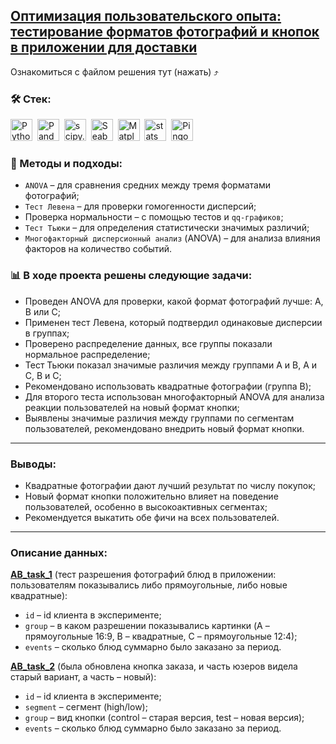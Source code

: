 ## [Оптимизация пользовательского опыта: тестирование форматов фотографий и кнопок в приложении для доставки](https://github.com/ElenaAnalyst/projects_using_statistics/blob/main/AB_test/AB_test.ipynb)
Ознакомиться с файлом решения тут (нажать) ⤴️

### 🛠️ Стек:
<div>
<img src="https://img.shields.io/badge/python-white?logo=python&style=for-the-badge" title="Python" alt="Python" height=35"/>&nbsp;
<img src="https://img.shields.io/badge/pandas-white?logo=pandas&logoColor=blue&style=for-the-badge" title="Pandas" alt="Pandas" height="35"/>&nbsp;
<img src="https://img.shields.io/badge/-scipy.stats-FFF?style=for-the-badge&logo=scipy&logoColor=blue" title="scipy.stats" alt="scipy.stats" height="35"/>&nbsp;
<img src="https://img.shields.io/badge/-Seaborn-FFF?style=for-the-badge&logo=seaborn&logoColor=blue" title="Seaborn" alt="Seaborn" height="35"/>&nbsp;
<img src="https://img.shields.io/badge/-Matplotlib-FFF?style=for-the-badge&logo=matplotlib&logoColor=blue" title="Matplotlib" alt="Matplotlib" height="35"/>&nbsp;
<img src="https://img.shields.io/badge/statsmodels-white?logo=statsmodels&style=for-the-badge" title="statsmodels" alt="statsmodels" height=35"/>&nbsp;
<img src="https://img.shields.io/badge/pingouin-white?style=for-the-badge" title="Pingouin" alt="Pingouin" height=35"/>&nbsp;
</div>


### 📂 Методы и подходы:

- `ANOVA` – для сравнения средних между тремя форматами фотографий;
- `Тест Левена` – для проверки гомогенности дисперсий;
- Проверка нормальности – с помощью тестов и `qq-графиков`;
- `Тест Тьюки` – для определения статистически значимых различий;
- `Многофакторный дисперсионный анализ` (ANOVA) – для анализа влияния факторов на количество событий.


### 📊 В ходе проекта решены следующие задачи:

- Проведен ANOVA для проверки, какой формат фотографий лучше: A, B или C;
- Применен тест Левена, который подтвердил одинаковые дисперсии в группах;
- Проверено распределение данных, все группы показали нормальное распределение;
- Тест Тьюки показал значимые различия между группами A и B, A и C, B и C;
- Рекомендовано использовать квадратные фотографии (группа B);
- Для второго теста использован многофакторный ANOVA для анализа реакции пользователей на новый формат кнопки;
- Выявлены значимые различия между группами по сегментам пользователей, рекомендовано внедрить новый формат кнопки.

<hr>

### Выводы:

- Квадратные фотографии дают лучший результат по числу покупок;
- Новый формат кнопки положительно влияет на поведение пользователей, особенно в высокоактивных сегментах;
- Рекомендуется выкатить обе фичи на всех пользователей.

<hr>

### Описание данных:

[**AB_task_1**](https://github.com/ElenaAnalyst/projects_using_statistics/blob/main/AB_test/AB_task_1.csv) (тест разрешения фотографий блюд в приложении: пользователям показывались либо прямоугольные, либо новые квадратные): 

- `id` – id клиента в эксперименте;
- `group` – в каком разрешении показывались картинки (A – прямоугольные 16:9, B – квадратные, C – прямоугольные 12:4);
- `events` – сколько блюд суммарно было заказано за период.

[**AB_task_2**](https://github.com/ElenaAnalyst/projects_using_statistics/blob/main/AB_test/AB_task_2.csv) (была обновлена кнопка заказа, и часть юзеров видела старый вариант, а часть – новый):

- `id` – id клиента в эксперименте;
- `segment` – сегмент (high/low);
- `group` – вид кнопки (control – старая версия, test – новая версия);
- `events` – сколько блюд суммарно было заказано за период.

